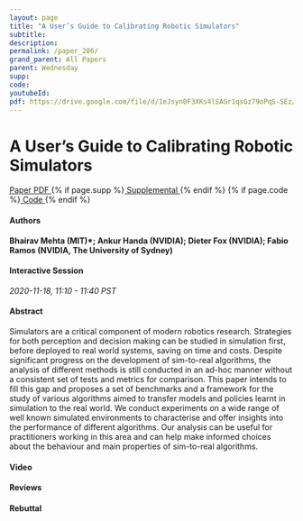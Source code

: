 ```yaml
---
layout: page
title: "A User’s Guide to Calibrating Robotic Simulators"
subtitle: 
description:
permalink: /paper_286/
grand_parent: All Papers
parent: Wednesday
supp: 
code: 
youtubeId: 
pdf: https://drive.google.com/file/d/1eJsyn0F3XKs4lSAGr1qsGz79oPqS-SEz/view
---
```


# A User’s Guide to Calibrating Robotic Simulators

<a href="https://drive.google.com/file/d/1eJsyn0F3XKs4lSAGr1qsGz79oPqS-SEz/view" target="_blank" rel="noopener noreferrer" class="btn btn-blue"><i class="fa fa-file-text-o" aria-hidden="true"></i> Paper PDF </a> {% if page.supp %}<a href="" target="_blank" rel="noopener noreferrer" class="btn btn-green"><i class="fa fa-file-text-o" aria-hidden="true"></i> Supplemental </a>{% endif %} {% if page.code %}<a href="" target="_blank" rel="noopener noreferrer" class="btn btn-green"><i class="fa fa-github" aria-hidden="true"></i> Code </a>{% endif %} 

#### Authors
**Bhairav Mehta (MIT)*; Ankur Handa (NVIDIA); Dieter Fox (NVIDIA); Fabio Ramos (NVIDIA, The University of Sydney)**

#### Interactive Session
*2020-11-18, 11:10 - 11:40 PST*

#### Abstract
Simulators are a critical component of modern robotics research. Strategies for both perception and decision making can be studied in simulation first, before deployed to real world systems, saving on time and costs. Despite significant progress on the development of sim-to-real algorithms, the analysis of  different methods is still conducted in an ad-hoc manner without a consistent set of tests and metrics for comparison. This paper intends to fill this gap and proposes a set of benchmarks and a framework for the study of various algorithms aimed to transfer models and policies learnt in simulation to the real world. We conduct experiments on a wide range of well known simulated environments to characterise and offer insights into the performance of different algorithms. Our analysis can be useful for practitioners working in this area and can help make informed choices about the behaviour and main properties of sim-to-real algorithms. 

#### Video 

#### Reviews

#### Rebuttal

